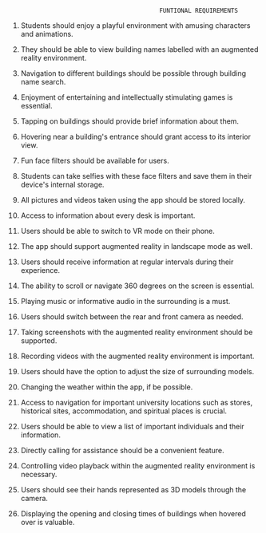                                               FUNTIONAL REQUIREMENTS 
                                              
1. Students should enjoy a playful environment with amusing characters and animations.
   
2. They should be able to view building names labelled with an augmented reality environment.
   
3. Navigation to different buildings should be possible through building name search.
   
4. Enjoyment of entertaining and intellectually stimulating games is essential.
 
5. Tapping on buildings should provide brief information about them.
   
6. Hovering near a building's entrance should grant access to its interior view.
 
7. Fun face filters should be available for users.
  
8. Students can take selfies with these face filters and save them in their device's internal storage.
   
9. All pictures and videos taken using the app should be stored locally.
    
10. Access to information about every desk is important.

11. Users should be able to switch to VR mode on their phone.
    
12. The app should support augmented reality in landscape mode as well.
  
13. Users should receive information at regular intervals during their experience.
    
14. The ability to scroll or navigate 360 degrees on the screen is essential.
    
15. Playing music or informative audio in the surrounding is a must.

16. Users should switch between the rear and front camera as needed.
    
17. Taking screenshots with the augmented reality environment should be supported.
    
18. Recording videos with the augmented reality environment is important.
    
19. Users should have the option to adjust the size of surrounding models.
    
20. Changing the weather within the app, if be possible.
    
21. Access to navigation for important university locations such as stores, historical sites, accommodation, and spiritual places is crucial.
    
22. Users should be able to view a list of important individuals and their information.
    
23. Directly calling for assistance should be a convenient feature.
    
24. Controlling video playback within the augmented reality environment is necessary.
    
25. Users should see their hands represented as 3D models through the camera.
    
26. Displaying the opening and closing times of buildings when hovered over is valuable.

